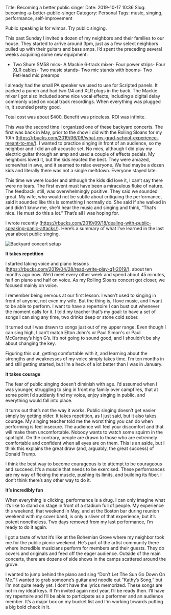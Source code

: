 Title: Becoming a better public singer
Date: 2019-10-17 10:36
Slug: becoming-a-better-public-singer
Category: Personal
Tags: music, singing, performance, self-improvement

Public speaking is for wimps. Try public singing. 

This past Sunday I invited a dozen of my neighbors and their families to our house. They started to arrive around 3pm, just as a few select neighbors pulled up with their guitars and bass amps. I’d spent the preceding several weeks acquiring some new equipment:

- Two Shure SM58 mics- A Mackie 6-track mixer- Four power strips- Four XLR cables- Two music stands- Two mic stands with booms- Two FetHead mic preamps

I already had the small PA speaker we used to use for Scripted panels. It packed a punch and had two 1/4 and XLR plugs in the back. The Mackie mixer I got also included some nice vocal effects, including a digital delay commonly used on vocal track recordings. When everything was plugged in, it sounded pretty good. 

Total cost was about $400. Benefit was priceless. ROI was infinite. 

This was the second time I organized one of these backyard concerts. The first was back in May, prior to the show I did with the Rolling Sloans for my 10th (https://rbucks.com/2019/06/06/what-my-grad-school-experience-meant-to-me/). I wanted to practice singing in front of an audience, so my neighbor and I did an all-acoustic set. No mics, although I did play my electric guitar through an amp and used a couple of effects pedals. My neighbors loved it, but the kids reacted the best. They were amazed, somewhat in awe, and it seemed to relax everyone. We had maybe a dozen kids and literally there was not a single meltdown. Everyone stayed late.

This time we were louder and although the kids did love it, I can’t say there were no tears. The first event must have been a miraculous fluke of nature. The feedback, still, was overwhelmingly positive. They said we sounded great. My wife, who would not be subtle about critiquing the performance, said it sounded like this is something I normally do. She said if she walked in and didn’t know me, she’d hear the music and singing and think, “That’s nice. He must do this a lot.” That’s all I was hoping for. 

I wrote recently (https://rbucks.com/2019/09/18/dealing-with-public-speaking-panic-attacks/). Here’s a summary of what I’ve learned in the last year about public singing. 

![Backyard concert setup]({static}/images/img_6035.jpg)

**It takes repetition**

I started taking voice and piano lessons (https://rbucks.com/2019/04/28/read-write-play-q1-2019/), about ten months ago now. We’d meet every other week and spend about 45 minutes, half on piano and half on voice. As my Rolling Sloans concert got closer, we focused mainly on voice. 

I remember being nervous at our first lesson. I wasn’t used to singing in front of anyone, not even my wife. But the thing is, I love music, and I want to be able to perform. I want to have a repertoire I can bust out whenever the moment calls for it. I told my teacher that’s my goal: to have a set of songs I can sing any time, two drinks deep or stone cold sober. 

It turned out I was drawn to songs just out of my upper range. Even though I can sing high, I can’t match Elton John's or Paul Simon's or Paul McCartney’s high G’s. It’s not going to sound good, and I shouldn’t be shy about changing the key. 

Figuring this out, getting comfortable with it, and learning about the strengths and weaknesses of my voice simply takes time. I’m ten months in and still getting started, but I’m a heck of a lot better than I was in January. 

**It takes courage**

The fear of public singing doesn’t diminish with age. I’d assumed when I was younger, struggling to sing in front my family over campfires, that at some point I’d suddenly find my voice, enjoy singing in public, and everything would fall into place. 

It turns out that’s not the way it works. Public singing doesn’t get easier simply by getting older. It takes repetition, as I just said, but it also takes courage. My singing teacher told me the worst thing you can do when performing is feel insecure. The audience will feel your discomfort and that will make them uncomfortable. Nobody wants to watch some squirm in the spotlight. On the contrary, people are drawn to those who are extremely comfortable and confident when all eyes are on them. This is an aside, but I think this explains the great draw (and, arguably, the great success) of Donald Trump. 

I think the best way to become courageous is to attempt to be courageous and succeed. It’s a muscle that needs to be exercised. These performances are my way of flexing the muscle, pushing its limits, and building its fiber. I don’t think there’s any other way to do it. 

**It’s incredibly fun**

When everything is clicking, performance is a drug. I can only imagine what it’s like to stand on stage in front of a stadium full of people. My experience this weekend, that weekend in May, and at the Boston bar during reunion weekend with my cover band, is only a sliver of that experience, but it’s potent nonetheless. Two days removed from my last performance, I’m ready to do it again. 

I got a taste of what it’s like at the Bohemian Grove where my neighbor took me for the public picnic weekend. He’s part of the artist community there where incredible musicians perform for members and their guests. They do covers and originals and feed off the eager audience. Outside of the main concerts, there are dozens of side shows in the camps scattered around the grove. 

I wanted to jump behind the piano and sing “Don’t Let The Sun Go Down On Me.” I wanted to grab someone’s guitar and noodle out “Kathy’s Song,” but I’m not quite ready yet. I don’t have the lyrics memorized. These songs are not in my ideal keys. If I’m invited again next year, I’ll be ready then. I’ll have my repertoire and I’ll be able to participate as a performer and an audience member. It’s a major box on my bucket list and I'm working towards putting a big bold check in it.